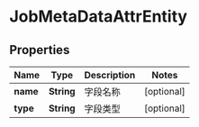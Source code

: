 
# JobMetaDataAttrEntity

## Properties
Name | Type | Description | Notes
------------ | ------------- | ------------- | -------------
**name** | **String** | 字段名称 |  [optional]
**type** | **String** | 字段类型 |  [optional]



